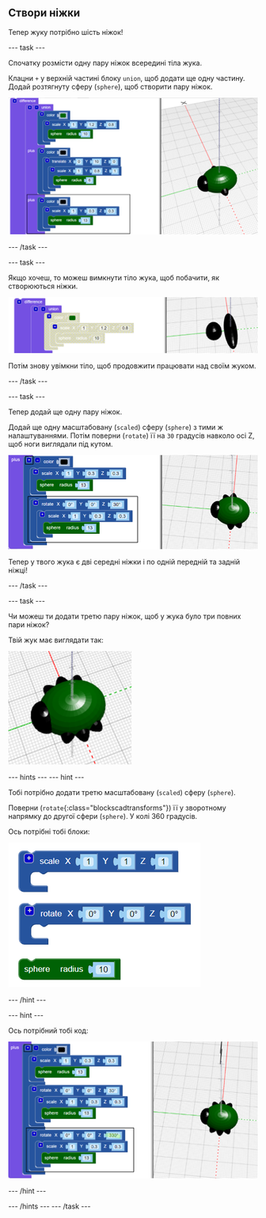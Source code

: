 ## Створи ніжки

Тепер жуку потрібно шість ніжок!

--- task ---

Спочатку розмісти одну пару ніжок всередині тіла жука.

Клацни `+` у верхній частині блоку `union`, щоб додати ще одну частину. Додай розтягнуту сферу (`sphere`), щоб створити пару ніжок.

![знімок екрана](images/bug-legs-middle-annotated.png)

--- /task ---

--- task ---

Якщо хочеш, то можеш вимкнути тіло жука, щоб побачити, як створюються ніжки.

![знімок екрана](images/bug-legs-disable.png)

Потім знову увімкни тіло, щоб продовжити працювати над своїм жуком.

--- /task ---

--- task ---

Тепер додай ще одну пару ніжок.

Додай ще одну масштабовану (`scaled`) сферу (`sphere`) з тими ж налаштуваннями. Потім поверни (`rotate`) її на `30` градусів навколо осі Z, щоб ноги виглядали під кутом.

![знімок екрана](images/bug-legs-2-annotated.png)

Тепер у твого жука є дві середні ніжки і по одній передній та задній ніжці!

--- /task ---

--- task ---

Чи можеш ти додати третю пару ніжок, щоб у жука було три повних пари ніжок?

Твій жук має виглядати так:

![знімок екрана](images/bug-finished.png)

--- hints --- --- hint ---

Тобі потрібно додати третю масштабовану (`scaled`) сферу (`sphere`).

Поверни (`rotate`{:class="blockscadtransforms"}) її у зворотному напрямку до другої сфери (`sphere`). У колі 360 градусів.

Ось потрібні тобі блоки:

![знімок екрана](images/bug-legs-blocks.png)

--- /hint ---

--- hint ---

Ось потрібний тобі код:

![знімок екрана](images/bug-legs-3-annotated.png)

--- /hint ---

--- /hints --- --- /task ---